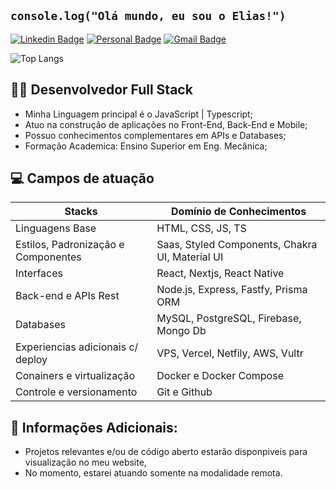 ## `console.log("Olá mundo, eu sou o Elias!")`

[![Linkedin Badge](https://img.shields.io/badge/-LinkedIn-172770?style=flat-square&logo=Linkedin&logoColor=white&link=https://www.linkedin.com/in/elias-junior-253194141/)](https://www.linkedin.com/in/elias-junior-253194141/)
[![Personal Badge](https://img.shields.io/badge/-Website-172770?style=flat-square&logo=Me&logoColor=white&link=https://eliasdev.tech/)](https://eliasdev.tech/)
[![Gmail Badge](https://img.shields.io/badge/-contato@eliasdev.tech-172770?style=flat-square&logo=Gmail&logoColor=white&link=mailto:contato@eliasdev.tech)](mailto:contato@eliasdev.tech)

![Top Langs](https://github-readme-stats.vercel.app/api/top-langs/?username=devEliasJr&layout=compact)

## 👨‍💻 Desenvolvedor Full Stack

- Minha Linguagem principal é o JavaScript | Typescript;
- Atuo na construção de aplicações no Front-End, Back-End e Mobile;
- Possuo conhecimentos complementares em APIs e Databases;
- Formação Academica: Ensino Superior em Eng. Mecânica;

## 💻 Campos de atuação

| Stacks                              | Domínio de Conhecimentos                         |
| ----------------------------------- | ------------------------------------------------ |
| Linguagens Base                     | HTML, CSS, JS, TS                                |
| Estilos, Padronização e Componentes | Saas, Styled Components, Chakra UI, Material UI  |
| Interfaces                          | React, Nextjs, React Native                      |
| Back-end e APIs Rest                | Node.js, Express, Fastfy, Prisma ORM             |
| Databases                           | MySQL, PostgreSQL, Firebase, Mongo Db            |
| Experiencias adicionais c/ deploy   | VPS, Vercel, Netfily, AWS, Vultr                 |
| Conainers e virtualização           | Docker e Docker Compose                          |
| Controle e versionamento            | Git e Github                                     |


## 🔭 Informações Adicionais:

- Projetos relevantes e/ou de código aberto estarão disponpiveis para visualização no meu website,
- No momento, estarei atuando somente na modalidade remota.
</div>

